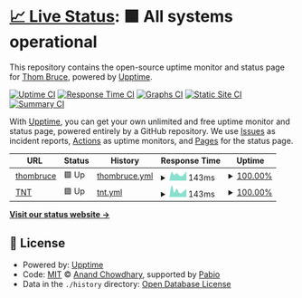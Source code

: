 # [📈 Live Status](https://status.thombruce.com): <!--live status--> **🟩 All systems operational**

This repository contains the open-source uptime monitor and status page for [Thom Bruce](https://thombruce.com/), powered by [Upptime](https://github.com/upptime/upptime).

[![Uptime CI](https://github.com/thombruce/status.thombruce.com/workflows/Uptime%20CI/badge.svg)](https://github.com/thombruce/status.thombruce.com/actions?query=workflow%3A%22Uptime+CI%22)
[![Response Time CI](https://github.com/thombruce/status.thombruce.com/workflows/Response%20Time%20CI/badge.svg)](https://github.com/thombruce/status.thombruce.com/actions?query=workflow%3A%22Response+Time+CI%22)
[![Graphs CI](https://github.com/thombruce/status.thombruce.com/workflows/Graphs%20CI/badge.svg)](https://github.com/thombruce/status.thombruce.com/actions?query=workflow%3A%22Graphs+CI%22)
[![Static Site CI](https://github.com/thombruce/status.thombruce.com/workflows/Static%20Site%20CI/badge.svg)](https://github.com/thombruce/status.thombruce.com/actions?query=workflow%3A%22Static+Site+CI%22)
[![Summary CI](https://github.com/thombruce/status.thombruce.com/workflows/Summary%20CI/badge.svg)](https://github.com/thombruce/status.thombruce.com/actions?query=workflow%3A%22Summary+CI%22)

With [Upptime](https://upptime.js.org), you can get your own unlimited and free uptime monitor and status page, powered entirely by a GitHub repository. We use [Issues](https://github.com/thombruce/status.thombruce.com/issues) as incident reports, [Actions](https://github.com/thombruce/status.thombruce.com/actions) as uptime monitors, and [Pages](https://status.thombruce.com) for the status page.

<!--start: status pages-->
<!-- This summary is generated by Upptime (https://github.com/upptime/upptime) -->
<!-- Do not edit this manually, your changes will be overwritten -->
<!-- prettier-ignore -->
| URL | Status | History | Response Time | Uptime |
| --- | ------ | ------- | ------------- | ------ |
| <img alt="" src="https://www.thombruce.com/favicon.ico" height="13"> [thombruce](https://www.thombruce.com) | 🟩 Up | [thombruce.yml](https://github.com/thombruce/status.thombruce.com/commits/HEAD/history/thombruce.yml) | <details><summary><img alt="Response time graph" src="./graphs/thombruce/response-time-week.png" height="20"> 143ms</summary><br><a href="https://status.thombruce.com/history/thombruce"><img alt="Response time 142" src="https://img.shields.io/endpoint?url=https%3A%2F%2Fraw.githubusercontent.com%2Fthombruce%2Fstatus.thombruce.com%2FHEAD%2Fapi%2Fthombruce%2Fresponse-time.json"></a><br><a href="https://status.thombruce.com/history/thombruce"><img alt="24-hour response time 203" src="https://img.shields.io/endpoint?url=https%3A%2F%2Fraw.githubusercontent.com%2Fthombruce%2Fstatus.thombruce.com%2FHEAD%2Fapi%2Fthombruce%2Fresponse-time-day.json"></a><br><a href="https://status.thombruce.com/history/thombruce"><img alt="7-day response time 143" src="https://img.shields.io/endpoint?url=https%3A%2F%2Fraw.githubusercontent.com%2Fthombruce%2Fstatus.thombruce.com%2FHEAD%2Fapi%2Fthombruce%2Fresponse-time-week.json"></a><br><a href="https://status.thombruce.com/history/thombruce"><img alt="30-day response time 142" src="https://img.shields.io/endpoint?url=https%3A%2F%2Fraw.githubusercontent.com%2Fthombruce%2Fstatus.thombruce.com%2FHEAD%2Fapi%2Fthombruce%2Fresponse-time-month.json"></a><br><a href="https://status.thombruce.com/history/thombruce"><img alt="1-year response time 142" src="https://img.shields.io/endpoint?url=https%3A%2F%2Fraw.githubusercontent.com%2Fthombruce%2Fstatus.thombruce.com%2FHEAD%2Fapi%2Fthombruce%2Fresponse-time-year.json"></a></details> | <details><summary><a href="https://status.thombruce.com/history/thombruce">100.00%</a></summary><a href="https://status.thombruce.com/history/thombruce"><img alt="All-time uptime 100.00%" src="https://img.shields.io/endpoint?url=https%3A%2F%2Fraw.githubusercontent.com%2Fthombruce%2Fstatus.thombruce.com%2FHEAD%2Fapi%2Fthombruce%2Fuptime.json"></a><br><a href="https://status.thombruce.com/history/thombruce"><img alt="24-hour uptime 100.00%" src="https://img.shields.io/endpoint?url=https%3A%2F%2Fraw.githubusercontent.com%2Fthombruce%2Fstatus.thombruce.com%2FHEAD%2Fapi%2Fthombruce%2Fuptime-day.json"></a><br><a href="https://status.thombruce.com/history/thombruce"><img alt="7-day uptime 100.00%" src="https://img.shields.io/endpoint?url=https%3A%2F%2Fraw.githubusercontent.com%2Fthombruce%2Fstatus.thombruce.com%2FHEAD%2Fapi%2Fthombruce%2Fuptime-week.json"></a><br><a href="https://status.thombruce.com/history/thombruce"><img alt="30-day uptime 100.00%" src="https://img.shields.io/endpoint?url=https%3A%2F%2Fraw.githubusercontent.com%2Fthombruce%2Fstatus.thombruce.com%2FHEAD%2Fapi%2Fthombruce%2Fuptime-month.json"></a><br><a href="https://status.thombruce.com/history/thombruce"><img alt="1-year uptime 100.00%" src="https://img.shields.io/endpoint?url=https%3A%2F%2Fraw.githubusercontent.com%2Fthombruce%2Fstatus.thombruce.com%2FHEAD%2Fapi%2Fthombruce%2Fuptime-year.json"></a></details>
| <img alt="" src="https://tnt.thombruce.com/favicon.ico" height="13"> [TNT](https://tnt.thombruce.com) | 🟩 Up | [tnt.yml](https://github.com/thombruce/status.thombruce.com/commits/HEAD/history/tnt.yml) | <details><summary><img alt="Response time graph" src="./graphs/tnt/response-time-week.png" height="20"> 143ms</summary><br><a href="https://status.thombruce.com/history/tnt"><img alt="Response time 128" src="https://img.shields.io/endpoint?url=https%3A%2F%2Fraw.githubusercontent.com%2Fthombruce%2Fstatus.thombruce.com%2FHEAD%2Fapi%2Ftnt%2Fresponse-time.json"></a><br><a href="https://status.thombruce.com/history/tnt"><img alt="24-hour response time 171" src="https://img.shields.io/endpoint?url=https%3A%2F%2Fraw.githubusercontent.com%2Fthombruce%2Fstatus.thombruce.com%2FHEAD%2Fapi%2Ftnt%2Fresponse-time-day.json"></a><br><a href="https://status.thombruce.com/history/tnt"><img alt="7-day response time 143" src="https://img.shields.io/endpoint?url=https%3A%2F%2Fraw.githubusercontent.com%2Fthombruce%2Fstatus.thombruce.com%2FHEAD%2Fapi%2Ftnt%2Fresponse-time-week.json"></a><br><a href="https://status.thombruce.com/history/tnt"><img alt="30-day response time 128" src="https://img.shields.io/endpoint?url=https%3A%2F%2Fraw.githubusercontent.com%2Fthombruce%2Fstatus.thombruce.com%2FHEAD%2Fapi%2Ftnt%2Fresponse-time-month.json"></a><br><a href="https://status.thombruce.com/history/tnt"><img alt="1-year response time 128" src="https://img.shields.io/endpoint?url=https%3A%2F%2Fraw.githubusercontent.com%2Fthombruce%2Fstatus.thombruce.com%2FHEAD%2Fapi%2Ftnt%2Fresponse-time-year.json"></a></details> | <details><summary><a href="https://status.thombruce.com/history/tnt">100.00%</a></summary><a href="https://status.thombruce.com/history/tnt"><img alt="All-time uptime 100.00%" src="https://img.shields.io/endpoint?url=https%3A%2F%2Fraw.githubusercontent.com%2Fthombruce%2Fstatus.thombruce.com%2FHEAD%2Fapi%2Ftnt%2Fuptime.json"></a><br><a href="https://status.thombruce.com/history/tnt"><img alt="24-hour uptime 100.00%" src="https://img.shields.io/endpoint?url=https%3A%2F%2Fraw.githubusercontent.com%2Fthombruce%2Fstatus.thombruce.com%2FHEAD%2Fapi%2Ftnt%2Fuptime-day.json"></a><br><a href="https://status.thombruce.com/history/tnt"><img alt="7-day uptime 100.00%" src="https://img.shields.io/endpoint?url=https%3A%2F%2Fraw.githubusercontent.com%2Fthombruce%2Fstatus.thombruce.com%2FHEAD%2Fapi%2Ftnt%2Fuptime-week.json"></a><br><a href="https://status.thombruce.com/history/tnt"><img alt="30-day uptime 100.00%" src="https://img.shields.io/endpoint?url=https%3A%2F%2Fraw.githubusercontent.com%2Fthombruce%2Fstatus.thombruce.com%2FHEAD%2Fapi%2Ftnt%2Fuptime-month.json"></a><br><a href="https://status.thombruce.com/history/tnt"><img alt="1-year uptime 100.00%" src="https://img.shields.io/endpoint?url=https%3A%2F%2Fraw.githubusercontent.com%2Fthombruce%2Fstatus.thombruce.com%2FHEAD%2Fapi%2Ftnt%2Fuptime-year.json"></a></details>

<!--end: status pages-->

[**Visit our status website →**](https://status.thombruce.com)

## 📄 License

- Powered by: [Upptime](https://github.com/upptime/upptime)
- Code: [MIT](./LICENSE) © [Anand Chowdhary](https://anandchowdhary.com), supported by [Pabio](https://pabio.com)
- Data in the `./history` directory: [Open Database License](https://opendatacommons.org/licenses/odbl/1-0/)
